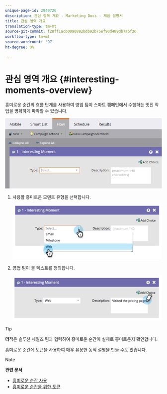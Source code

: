 ```yaml
---
unique-page-id: 2949720
description: 관심 항목 개요 - Marketing Docs - 제품 설명서
title: 관심 영역 개요
translation-type: tm+mt
source-git-commit: f28ff1acb0090892bdb92b75ef90d489db7abf20
workflow-type: tm+mt
source-wordcount: '97'
ht-degree: 0%

---
```



# 관심 영역 개요 {#interesting-moments-overview}

흥미로운 순간의 흐름 단계를 사용하여 영업 팀이 스마트 캠페인에서 수행하는 멋진 작업을 명확하게 파악할 수 있습니다.

![](assets/image2016-1-27-11-3a1-3a53.png)

1. 사용할 흥미로운 모멘트 유형을 선택합니다.

   ![](assets/image2014-9-23-16-3a30-3a33.png)

1. 영업 팀이 볼 텍스트를 정의합니다.

   ![](assets/image2014-9-23-16-3a30-3a53.png)

>[!TIP]
>
>**더**&#x200B;적은 솔루션 세일즈 팀과 협력하여 흥미로운 순간이 실제로 흥미로운지 확인합니다.

흥미로운 순간에 토큰을 사용하여 매우 유용한 동적 설명을 만들 수도 있습니다.

>[!NOTE]
>
>**관련 문서**
>
>* [흥미로운 순간 사용](using-interesting-moments.md)
>* [흥미로운 순간을 위한 토큰](tokens-for-interesting-moments.md)

>



